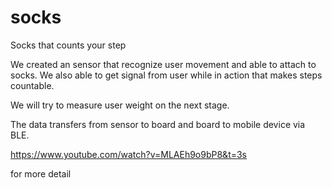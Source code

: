 # socks
Socks that counts your step

We created an sensor that recognize user movement and able to attach to socks.
We also able to get signal from user while in action that makes steps countable.

We will try to measure user weight on the next stage.

The data transfers from sensor to board and board to mobile device via BLE. 

https://www.youtube.com/watch?v=MLAEh9o9bP8&t=3s

for more detail
 


